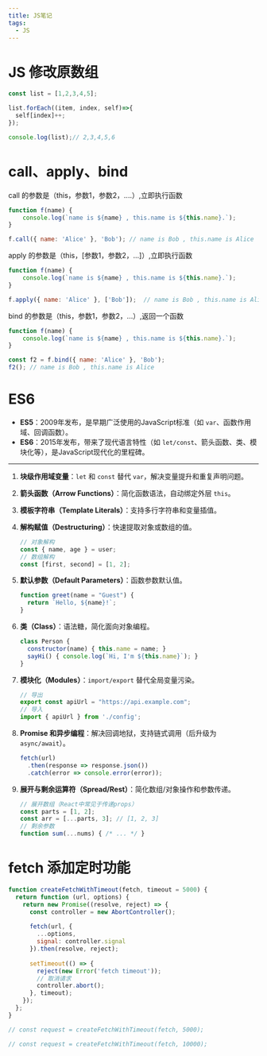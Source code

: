 ```yaml
---
title: JS笔记
tags:
  - JS
---
```

# JS 修改原数组

```js
const list = [1,2,3,4,5];

list.forEach((item, index, self)=>{
  self[index]++;
});

console.log(list);// 2,3,4,5,6
```



# call、apply、bind

call 的参数是（this，参数1，参数2，....）,立即执行函数

```js
function f(name) {
	console.log(`name is ${name} , this.name is ${this.name}.`);
}

f.call({ name: 'Alice' }, 'Bob'); // name is Bob , this.name is Alice 
```

apply 的参数是（this，[参数1，参数2，...]）,立即执行函数

```js
function f(name) {
	console.log(`name is ${name} , this.name is ${this.name}.`);
}

f.apply({ name: 'Alice' }, ['Bob']);  // name is Bob , this.name is Alice 
```

bind 的参数是（this，参数1，参数2，...）,返回一个函数

```js
function f(name) {
	console.log(`name is ${name} , this.name is ${this.name}.`);
}

const f2 = f.bind({ name: 'Alice' }, 'Bob');
f2(); // name is Bob , this.name is Alice 
```



# ES6

- **ES5**：2009年发布，是早期广泛使用的JavaScript标准（如 `var`、函数作用域、回调函数）。
- **ES6**：2015年发布，带来了现代语言特性（如 `let/const`、箭头函数、类、模块化等），是JavaScript现代化的里程碑。

---

1. **块级作用域变量**：`let` 和 `const` 替代 `var`，解决变量提升和重复声明问题。

2. **箭头函数（Arrow Functions）**：简化函数语法，自动绑定外层 `this`。

3. **模板字符串（Template Literals）**：支持多行字符串和变量插值。

4. **解构赋值（Destructuring）**：快速提取对象或数组的值。

   ```js
   // 对象解构
   const { name, age } = user;
   // 数组解构
   const [first, second] = [1, 2];
   ```

5. **默认参数（Default Parameters）**：函数参数默认值。

   ```js
   function greet(name = "Guest") {
     return `Hello, ${name}!`;
   }
   ```

6. **类（Class）**：语法糖，简化面向对象编程。

   ```js
   class Person {
     constructor(name) { this.name = name; }
     sayHi() { console.log(`Hi, I'm ${this.name}`); }
   }
   ```

7. **模块化（Modules）**：`import/export` 替代全局变量污染。

   ```js
   // 导出
   export const apiUrl = "https://api.example.com";
   // 导入
   import { apiUrl } from './config';
   ```

8. **Promise 和异步编程**：解决回调地狱，支持链式调用（后升级为 `async/await`）。

   ```js
   fetch(url)
     .then(response => response.json())
     .catch(error => console.error(error));
   ```

9. **展开与剩余运算符（Spread/Rest）**：简化数组/对象操作和参数传递。

   ```js
   // 展开数组（React中常见于传递props）
   const parts = [1, 2];
   const arr = [...parts, 3]; // [1, 2, 3]
   // 剩余参数
   function sum(...nums) { /* ... */ }
   ```



# fetch 添加定时功能

```js
function createFetchWithTimeout(fetch, timeout = 5000) {
  return function (url, options) {
    return new Promise((resolve, reject) => {
      const controller = new AbortController();
      
      fetch(url, {
        ...options,
        signal: controller.signal
      }).then(resolve, reject);
      
      setTimeout(() => {
        reject(new Error('fetch timeout'));
        // 取消请求
        controller.abort();
      }, timeout);
    });
  };
}

// const request = createFetchWithTimeout(fetch, 5000);

// const request = createFetchWithTimeout(fetch, 10000);
```

